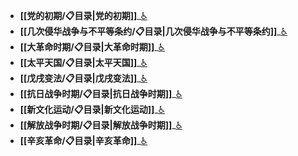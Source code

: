 - **[[党的初期/📋目录|党的初期]]**_[♿](./党的初期/📋目录.md)
- **[[几次侵华战争与不平等条约/📋目录|几次侵华战争与不平等条约]]**_[♿](./几次侵华战争与不平等条约/📋目录.md)
- **[[大革命时期/📋目录|大革命时期]]**_[♿](./大革命时期/📋目录.md)
- **[[太平天国/📋目录|太平天国]]**_[♿](./太平天国/📋目录.md)
- **[[戊戌变法/📋目录|戊戌变法]]**_[♿](./戊戌变法/📋目录.md)
- **[[抗日战争时期/📋目录|抗日战争时期]]**_[♿](./抗日战争时期/📋目录.md)
- **[[新文化运动/📋目录|新文化运动]]**_[♿](./新文化运动/📋目录.md)
- **[[解放战争时期/📋目录|解放战争时期]]**_[♿](./解放战争时期/📋目录.md)
- **[[辛亥革命/📋目录|辛亥革命]]**_[♿](./辛亥革命/📋目录.md)
